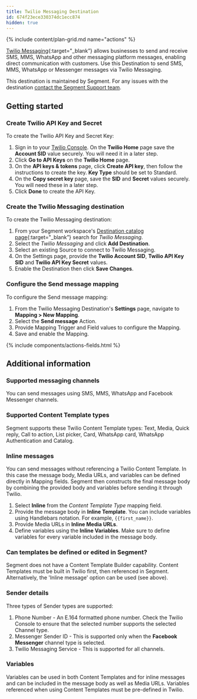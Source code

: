 ```yaml
---
title: Twilio Messaging Destination
id: 674f23ece330374dc1ecc874
hidden: true
---
```


{% include content/plan-grid.md name="actions" %}

[Twilio Messaging](https://www.twilio.com/en-us/messaging/?utm_source=segmentio&utm_medium=docs&utm_campaign=partners){:target="_blank”} allows businesses to send and receive SMS, MMS, WhatsApp and other messaging platform messages, enabling direct communication with customers. Use this Destination to send SMS, MMS, WhatsApp or Messenger messages via Twilio Messaging.  

This destination is maintained by Segment. For any issues with the destination [contact the Segment Support team](mailto:friends@segment.com).

## Getting started

### Create Twilio API Key and Secret

To create the Twilio API Key and Secret Key:
1. Sign in to your [Twilio Console](https://console.twilio.com/). On the **Twilio Home** page save the **Account SID** value securely. You will need it in a later step. 
2. Click **Go to API Keys** on the **Twilio Home** page.
3. On the **API keys & tokens** page, click **Create API key**, then follow the instructions to create the key. **Key Type** should be set to Standard.
4. On the **Copy secret key** page, save the **SID** and **Secret** values securely. You will need these in a later step. 
5. Click **Done** to create the API Key. 

### Create the Twilio Messaging destination 

To create the Twilio Messaging destination:
1. From your Segment workspace's [Destination catalog page](https://app.segment.com/goto-my-workspace/destinations/catalog){:target="_blank”} search for *Twilio Messaging*.
2. Select the *Twilio Messaging* and click **Add Destination**.
3. Select an existing Source to connect to Twilio Messaging.
4. On the Settings page, provide the **Twilio Account SID**, **Twilio API Key SID** and **Twilio API Key Secret** values.
5. Enable the Destination then click **Save Changes**. 

### Configure the Send message mapping

To configure the Send message mapping:
1. From the Twilio Messaging Destination's **Settings** page, navigate to **Mapping > New Mapping**.  
2. Select the **Send message** Action. 
3. Provide Mapping Trigger and Field values to configure the Mapping. 
4. Save and enable the Mapping. 

{% include components/actions-fields.html %}

## Additional information

### Supported messaging channels
You can send messages using SMS, MMS, WhatsApp and Facebook Messenger channels. 

### Supported Content Template types
Segment supports these Twilio Content Template types: Text, Media, Quick reply, Call to action, List picker, Card, WhatsApp card, WhatsApp Authentication and Catalog.

### Inline messages
You can send messages without referencing a Twilio Content Template. In this case the message body, Media URLs, and variables can be defined directly in Mapping fields. Segment then constructs the final message body by combining the provided body and variables before sending it through Twilio.

1. Select **Inline** from the *Content Template Type* mapping field. 
2. Provide the message body in **Inline Template**. You can include variables using Handlebars notation. For example, `{{first_name}}`.
3. Provide Media URLs in **Inline Media URLs**. 
4. Define variables using the **Inline Variables**. Make sure to define variables for every variable included in the message body. 

### Can templates be defined or edited in Segment?
Segment does not have a Content Template Builder capability. Content Templates must be built in Twilio first, then referenced in Segment. Alternatively, the 'Inline message' option can be used (see above). 

### Sender details
Three types of Sender types are supported: 
1. Phone Number - An E.164 formatted phone number. Check the Twilio Console to ensure that the selected number supports the selected Channel type. 
2. Messenger Sender ID - This is supported only when the **Facebook Messenger** channel type is selected.
3. Twilio Messaging Service - This is supported for all channels. 

### Variables
Variables can be used in both Content Templates and for inline messages and can be included in the message body as well as Media URLs. Variables referenced when using Content Templates must be pre-defined in Twilio.  
